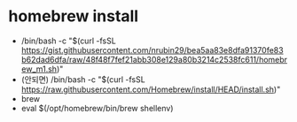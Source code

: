 # homebrew install
  - /bin/bash -c "$(curl -fsSL https://gist.githubusercontent.com/nrubin29/bea5aa83e8dfa91370fe83b62dad6dfa/raw/48f48f7fef21abb308e129a80b3214c2538fc611/homebrew_m1.sh)"
  - (안되면) /bin/bash -c "$(curl -fsSL https://raw.githubusercontent.com/Homebrew/install/HEAD/install.sh)"
  - brew
  - eval $(/opt/homebrew/bin/brew shellenv)
